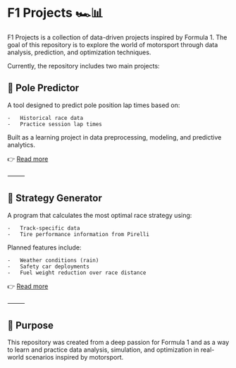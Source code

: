 # F1 Projects 🏎️📊

F1 Projects is a collection of data-driven projects inspired by Formula 1.
The goal of this repository is to explore the world of motorsport through data analysis, prediction, and optimization techniques.

Currently, the repository includes two main projects:

## 🔮 Pole Predictor

A tool designed to predict pole position lap times based on:

	-	Historical race data
	-	Practice session lap times

Built as a learning project in data preprocessing, modeling, and predictive analytics.

👉 [Read more](https://github.com/Hubs123/F1_Projects/blob/main/strategy_generator/README.md)

⸻

## 🏁 Strategy Generator

A program that calculates the most optimal race strategy using:

	-	Track-specific data
	-	Tire performance information from Pirelli

Planned features include:

	-	Weather conditions (rain)
	-	Safety car deployments
	-	Fuel weight reduction over race distance

👉 [Read more](https://github.com/Hubs123/F1_Projects/blob/main/pole_time_predictor/README.md)

⸻

## 🎯 Purpose

This repository was created from a deep passion for Formula 1 and as a way to learn and practice data analysis, simulation, and optimization in real-world scenarios inspired by motorsport.
